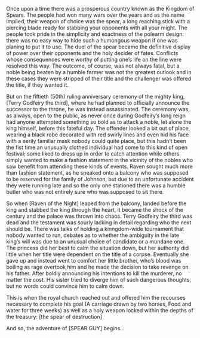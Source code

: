 
Once upon a time there was a prosperous country known as the Kingdom of Spears. The people had won many wars over the years and as the name implied, their weapon of choice was the spear, a long reaching stick with a piercing blade ready for stabbing your opponents with all your might. The people took pride in the simplicity and exactness of the polearm design: there was no easy way to hide such a humongous weapon if one was planing to put it to use. The duel of the spear became the definitive display of power over their opponents and the holy decider of fates. Conflicts whose consequences were worthy of putting one’s life on the line were resolved this way. The outcome, of course, was not always fatal, but a noble being beaten by a humble farmer was not the greatest outlook and in these cases they were stripped of their title and the challenger was offered the title, if they wanted it.

But on the fiftieth (50th) ruling anniversary ceremony of the mighty king, [Terry Godfeiry the third], where he had planned to officially announce the successor to the throne, he was instead assassinated. The ceremony was, as always, open to the public, as never once during Godfeiry’s long reign had anyone attempted something so bold as to attack a noble, let alone the king himself, before this fateful day. The offender looked a bit out of place, wearing a black robe decorated with red swirly lines and even hid his face with a eerily familiar mask nobody could quite place, but this hadn’t been the fist time an unusually clothed individual had come to this kind of open festival; some liked to dress up in order to catch attention while others simply wanted to make a fashion statement in the vicinity of the nobles who saw benefit from attending these kinds of events. Raven sought much more than fashion statement, as he sneaked onto a balcony who was supposed to be reserved for the family of Johnson, but due to an unfortunate accident they were running late and so the only one stationed there was a humble butler who was not entirely sure who was supposed to sit there. 

So when [Raven of the Night] leaped from the balcony, landed before the king and stabbed the king through the heart, it became the shock of the century and the palace was thrown into chaos. Terry Godfeiry the third was dead and the testament was sourly lacking in detail regarding who the next should be. There was talks of holding a kinngdom-wide tournament that nobody wanted to run, debates as to whether the ambiguity in the late king’s will was due to an unusual choice of candidate or a mundane one. The princess did her best to calm the situation down, but her authority did little when her title were dependent on the title of a corpse. Eventually she gave up and instead went to comfort her little brother, who’s blood was boiling as rage overtook him and he made the decision to take revenge on his father. After boldly announcing his intentions to kill the murderer, no matter the cost. His sister tried to diverge him of such dangerous thoughts, but no words could convince him to calm down. 

This is when the royal church reached out and offered him the recourses necessary to complete his goal (A carriage drawn by two horses, Food and water for three weeks) as well as a holy weapon locked within the depths of the treasury: [the spear of destruction]

And so, the adventure of [SPEAR GUY] begins…